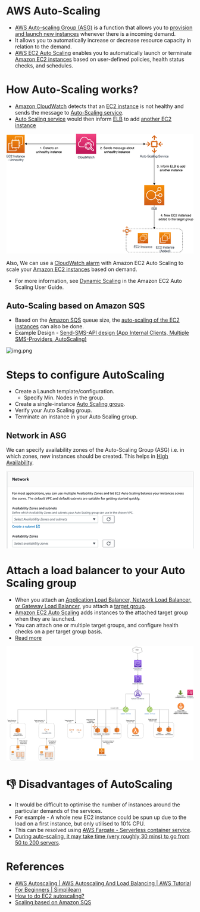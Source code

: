 # AWS Auto-Scaling
- [AWS Auto-scaling Group (ASG)](https://aws.amazon.com/autoscaling/) is a function that allows you to [provision and launch new instances](../ReadMe.md) whenever there is a incoming demand. 
- It allows you to automatically increase or decrease resource capacity in relation to the demand.
- [AWS EC2 Auto Scaling](https://aws.amazon.com/getting-started/hands-on/ec2-auto-scaling-spot-instances/) enables you to automatically launch or terminate [Amazon EC2 instances](../ReadMe.md) based on user-defined policies, health status checks, and schedules.

# How Auto-Scaling works?
- [Amazon CloudWatch](../../../8_MonitoringServices/AmazonCloudWatch.md) detects that an [EC2 instance](../ReadMe.md) is not healthy and sends the message to [Auto-Scaling service](README.md).
- [Auto Scaling service](README.md) would then inform [ELB](../../../1_NetworkingAndContentDelivery/ElasticLoadBalancer/Readme.md) to add [another EC2 instance](../ReadMe.md)

![img.png](assets/Auto-Scaling-ELB.png)

Also, We can use a [CloudWatch alarm](../../../8_MonitoringServices/AmazonCloudWatch.md) with Amazon EC2 Auto Scaling to scale your [Amazon EC2 instances](../ReadMe.md) based on demand.
- For more information, see [Dynamic Scaling](https://docs.aws.amazon.com/autoscaling/ec2/userguide/as-scale-based-on-demand.html) in the Amazon EC2 Auto Scaling User Guide.

## Auto-Scaling based on Amazon SQS
- Based on the [Amazon SQS](../../../5_MessageBrokerServices/AmazonSQS.md) queue size, the [auto-scaling of the EC2 instances](https://docs.aws.amazon.com/autoscaling/ec2/userguide/as-using-sqs-queue.html) can also be done.
- Example Design - [Send-SMS-API design (App Internal Clients, Multiple SMS-Providers, AutoScaling)](../../../../3_HLDDesignProblems/NotificationSystem)

![img.png](https://docs.aws.amazon.com/autoscaling/ec2/userguide/images/sqs-as-custom-metric-diagram.png)

# Steps to configure AutoScaling
- Create a Launch template/configuration.
  - Specify Min. Nodes in the group.
- Create a single-instance [Auto Scaling group](https://docs.aws.amazon.com/autoscaling/ec2/userguide/auto-scaling-groups.html).
- Verify your Auto Scaling group.
- Terminate an instance in your Auto Scaling group.

## Network in ASG

We can specify availability zones of the Auto-Scaling Group (ASG) i.e. in which zones, new instances should be created. This helps in [High Availability](../../../../1_HLDDesignComponents/0_SystemGlossaries/HighAvailability.md).

![img.png](assets/asg_network_setup.png)

# Attach a load balancer to your Auto Scaling group
- When you attach an [Application Load Balancer, Network Load Balancer, or Gateway Load Balancer](../../../1_NetworkingAndContentDelivery/ElasticLoadBalancer/Readme.md), you attach a [target group](../../../1_NetworkingAndContentDelivery/ElasticLoadBalancer/Readme.md). 
- [Amazon EC2 Auto Scaling]() adds instances to the attached target group when they are launched. 
- You can attach one or multiple target groups, and configure health checks on a per target group basis.
- [Read more](https://docs.aws.amazon.com/autoscaling/ec2/userguide/attach-load-balancer-asg.html)

![img.png](../../../1_NetworkingAndContentDelivery/ElasticLoadBalancer/assests/AWS_Elastic_Load_Balancer.png)

# :thumbsdown: Disadvantages of AutoScaling
- It would be difficult to optimise the number of instances around the particular demands of the services. 
- For example - A whole new EC2 instance could be spun up due to the load on a first instance, but only utilised to 10% CPU.
- This can be resolved using [AWS Fargate - Serverless container service](../../AWSFargate.md).
- [During auto-scaling, it may take time (very roughly 30 mins) to go from 50 to 200 servers](https://youtu.be/mFpqrVxxwKc).

# References
- [AWS Autoscaling | AWS Autoscaling And Load Balancing | AWS Tutorial For Beginners | Simplilearn](https://www.youtube.com/watch?v=4EOaAkY4pNE)
- [How to do EC2 autoscaling?](https://docs.aws.amazon.com/autoscaling/ec2/userguide/get-started-with-ec2-auto-scaling.html)
- [Scaling based on Amazon SQS](https://docs.aws.amazon.com/autoscaling/ec2/userguide/as-using-sqs-queue.html)
